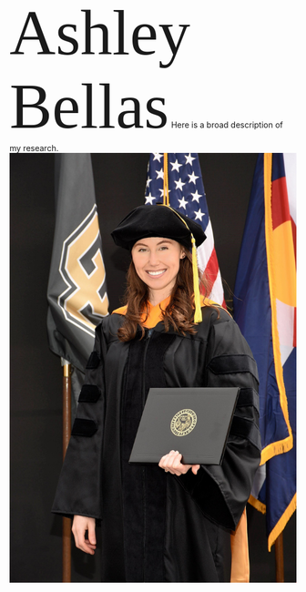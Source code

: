 <span style="font-family:Papyrus; font-size:8em;">Ashley Bellas</span>
Here is a broad description of my research. ![GitHub Logo](3_highres.jpg)
